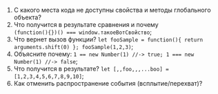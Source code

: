1. С какого места кода не доступны свойства и методы глобального объекта?
2. Что получится в результате сравнения и почему <br/>
    `(function(){})() === window.такоеВотСвойство`;
3. Что вернет вызов функции?
    `let fooSample = function(){ return arguments.shift(0) }; fooSample(1,2,3)`;
4. Объясните почему:
    `1 == new Number(1) //-> true; 1 === new Number(1) //-> false`;
5. Что получится в результате?
    `let [,,foo,,,...boo] = [1,2,3,4,5,6,7,8,9,10]`;
6. Как отменить распространение события (всплытие/перехват)?